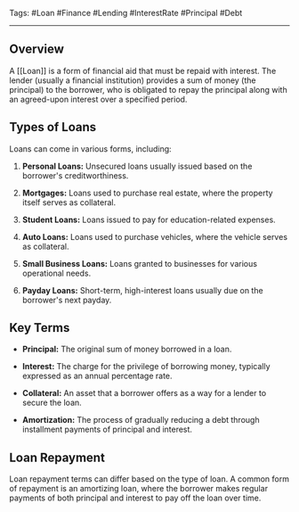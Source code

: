 Tags: #Loan #Finance #Lending #InterestRate #Principal #Debt

---

## Overview

A [[Loan]] is a form of financial aid that must be repaid with interest. The lender (usually a financial institution) provides a sum of money (the principal) to the borrower, who is obligated to repay the principal along with an agreed-upon interest over a specified period.

## Types of Loans

Loans can come in various forms, including:

1. **Personal Loans:** Unsecured loans usually issued based on the borrower's creditworthiness.
    
2. **Mortgages:** Loans used to purchase real estate, where the property itself serves as collateral.
    
3. **Student Loans:** Loans issued to pay for education-related expenses.
    
4. **Auto Loans:** Loans used to purchase vehicles, where the vehicle serves as collateral.
    
5. **Small Business Loans:** Loans granted to businesses for various operational needs.
    
6. **Payday Loans:** Short-term, high-interest loans usually due on the borrower's next payday.
    

## Key Terms

- **Principal:** The original sum of money borrowed in a loan.
    
- **Interest:** The charge for the privilege of borrowing money, typically expressed as an annual percentage rate.
    
- **Collateral:** An asset that a borrower offers as a way for a lender to secure the loan.
    
- **Amortization:** The process of gradually reducing a debt through installment payments of principal and interest.
    

## Loan Repayment

Loan repayment terms can differ based on the type of loan. A common form of repayment is an amortizing loan, where the borrower makes regular payments of both principal and interest to pay off the loan over time.